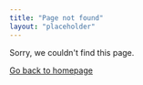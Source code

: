 ```yaml
---
title: "Page not found"
layout: "placeholder"
---
```


Sorry, we couldn't find this page.

[Go back to homepage](/)